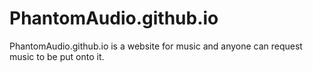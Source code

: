 # PhantomAudio.github.io
PhantomAudio.github.io is a website for music and anyone can request music to be put onto it.
